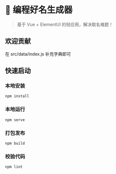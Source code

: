 # 🤔 编程好名生成器

> 基于 Vue + ElementUI 的轻应用，解决取名难题！

## 欢迎贡献

在 src/data/index.js 补充字典即可

## 快速启动

### 本地安装
```
npm install
```

### 本地运行
```
npm serve
```

### 打包发布
```
npm build
```

### 校验代码
```
npm lint
```

